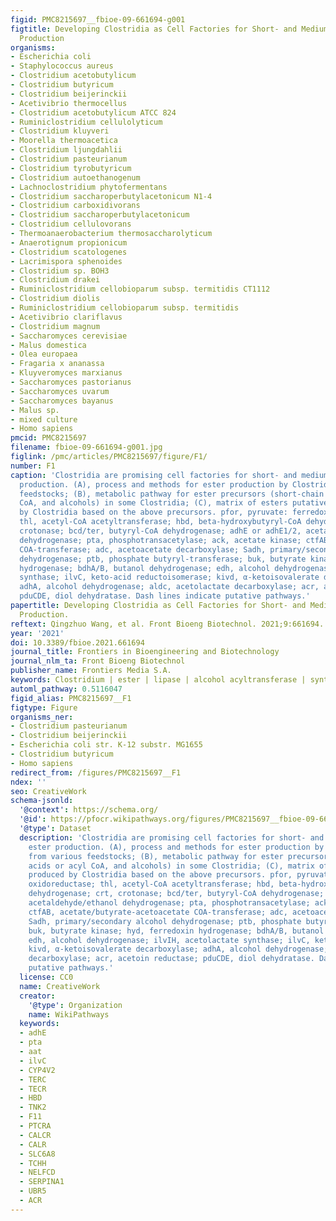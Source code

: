 ```yaml
---
figid: PMC8215697__fbioe-09-661694-g001
figtitle: Developing Clostridia as Cell Factories for Short- and Medium-Chain Ester
  Production
organisms:
- Escherichia coli
- Staphylococcus aureus
- Clostridium acetobutylicum
- Clostridium butyricum
- Clostridium beijerinckii
- Acetivibrio thermocellus
- Clostridium acetobutylicum ATCC 824
- Ruminiclostridium cellulolyticum
- Clostridium kluyveri
- Moorella thermoacetica
- Clostridium ljungdahlii
- Clostridium pasteurianum
- Clostridium tyrobutyricum
- Clostridium autoethanogenum
- Lachnoclostridium phytofermentans
- Clostridium saccharoperbutylacetonicum N1-4
- Clostridium carboxidivorans
- Clostridium saccharoperbutylacetonicum
- Clostridium cellulovorans
- Thermoanaerobacterium thermosaccharolyticum
- Anaerotignum propionicum
- Clostridium scatologenes
- Lacrimispora sphenoides
- Clostridium sp. BOH3
- Clostridium drakei
- Ruminiclostridium cellobioparum subsp. termitidis CT1112
- Clostridium diolis
- Ruminiclostridium cellobioparum subsp. termitidis
- Acetivibrio clariflavus
- Clostridium magnum
- Saccharomyces cerevisiae
- Malus domestica
- Olea europaea
- Fragaria x ananassa
- Kluyveromyces marxianus
- Saccharomyces pastorianus
- Saccharomyces uvarum
- Saccharomyces bayanus
- Malus sp.
- mixed culture
- Homo sapiens
pmcid: PMC8215697
filename: fbioe-09-661694-g001.jpg
figlink: /pmc/articles/PMC8215697/figure/F1/
number: F1
caption: 'Clostridia are promising cell factories for short- and medium-chain ester
  production. (A), process and methods for ester production by Clostridia from various
  feedstocks; (B), metabolic pathway for ester precursors (short-chain acids or acyl
  CoA, and alcohols) in some Clostridia; (C), matrix of esters putatively produced
  by Clostridia based on the above precursors. pfor, pyruvate: ferredoxin oxidoreductase;
  thl, acetyl-CoA acetyltransferase; hbd, beta-hydroxybutyryl-CoA dehydrogenase; crt,
  crotonase; bcd/ter, butyryl-CoA dehydrogenase; adhE or adhE1/2, acetaldehyde/ethanol
  dehydrogenase; pta, phosphotransacetylase; ack, acetate kinase; ctfAB, acetate/butyrate-acetoacetate
  COA-transferase; adc, acetoacetate decarboxylase; Sadh, primary/secondary alcohol
  dehydrogenase; ptb, phosphate butyryl-transferase; buk, butyrate kinase; hyd, ferredoxin
  hydrogenase; bdhA/B, butanol dehydrogenase; edh, alcohol dehydrogenase; ilvIH, acetolactate
  synthase; ilvC, keto-acid reductoisomerase; kivd, α-ketoisovalerate decarboxylase;
  adhA, alcohol dehydrogenase; aldc, acetolactate decarboxylase; acr, acetoin reductase;
  pduCDE, diol dehydratase. Dash lines indicate putative pathways.'
papertitle: Developing Clostridia as Cell Factories for Short- and Medium-Chain Ester
  Production.
reftext: Qingzhuo Wang, et al. Front Bioeng Biotechnol. 2021;9:661694.
year: '2021'
doi: 10.3389/fbioe.2021.661694
journal_title: Frontiers in Bioengineering and Biotechnology
journal_nlm_ta: Front Bioeng Biotechnol
publisher_name: Frontiers Media S.A.
keywords: Clostridium | ester | lipase | alcohol acyltransferase | synthetic biology
automl_pathway: 0.5116047
figid_alias: PMC8215697__F1
figtype: Figure
organisms_ner:
- Clostridium pasteurianum
- Clostridium beijerinckii
- Escherichia coli str. K-12 substr. MG1655
- Clostridium butyricum
- Homo sapiens
redirect_from: /figures/PMC8215697__F1
ndex: ''
seo: CreativeWork
schema-jsonld:
  '@context': https://schema.org/
  '@id': https://pfocr.wikipathways.org/figures/PMC8215697__fbioe-09-661694-g001.html
  '@type': Dataset
  description: 'Clostridia are promising cell factories for short- and medium-chain
    ester production. (A), process and methods for ester production by Clostridia
    from various feedstocks; (B), metabolic pathway for ester precursors (short-chain
    acids or acyl CoA, and alcohols) in some Clostridia; (C), matrix of esters putatively
    produced by Clostridia based on the above precursors. pfor, pyruvate: ferredoxin
    oxidoreductase; thl, acetyl-CoA acetyltransferase; hbd, beta-hydroxybutyryl-CoA
    dehydrogenase; crt, crotonase; bcd/ter, butyryl-CoA dehydrogenase; adhE or adhE1/2,
    acetaldehyde/ethanol dehydrogenase; pta, phosphotransacetylase; ack, acetate kinase;
    ctfAB, acetate/butyrate-acetoacetate COA-transferase; adc, acetoacetate decarboxylase;
    Sadh, primary/secondary alcohol dehydrogenase; ptb, phosphate butyryl-transferase;
    buk, butyrate kinase; hyd, ferredoxin hydrogenase; bdhA/B, butanol dehydrogenase;
    edh, alcohol dehydrogenase; ilvIH, acetolactate synthase; ilvC, keto-acid reductoisomerase;
    kivd, α-ketoisovalerate decarboxylase; adhA, alcohol dehydrogenase; aldc, acetolactate
    decarboxylase; acr, acetoin reductase; pduCDE, diol dehydratase. Dash lines indicate
    putative pathways.'
  license: CC0
  name: CreativeWork
  creator:
    '@type': Organization
    name: WikiPathways
  keywords:
  - adhE
  - pta
  - aat
  - ilvC
  - CYP4V2
  - TERC
  - TECR
  - HBD
  - TNK2
  - F11
  - PTCRA
  - CALCR
  - CALR
  - SLC6A8
  - TCHH
  - NELFCD
  - SERPINA1
  - UBR5
  - ACR
---
```

